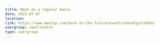 ```yaml
---
title: Meet on a regular basis
date: 2023-07-07
location: 
link: https://www.meetup.com/back-to-the-future/events/hmcmfpyfckbkb/
usergroup: smalltalkrn
type: usergroup
---
```

